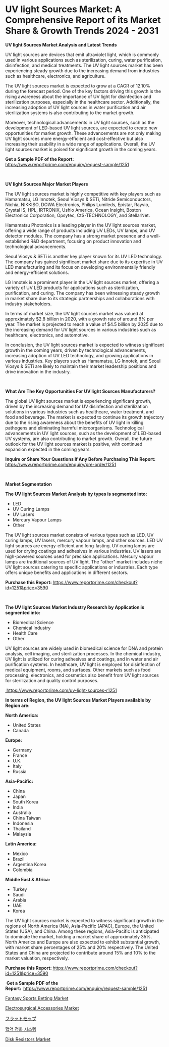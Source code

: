<p><h1>UV light Sources Market: A Comprehensive Report of its Market Share & Growth Trends 2024 - 2031</h1></p><p><strong>UV light Sources Market Analysis and Latest Trends</strong></p>
<p><p>UV light sources are devices that emit ultraviolet light, which is commonly used in various applications such as sterilization, curing, water purification, disinfection, and medical treatments. The UV light sources market has been experiencing steady growth due to the increasing demand from industries such as healthcare, electronics, and agriculture.</p><p>The UV light sources market is expected to grow at a CAGR of 12.10% during the forecast period. One of the key factors driving this growth is the rising awareness about the importance of UV light for disinfection and sterilization purposes, especially in the healthcare sector. Additionally, the increasing adoption of UV light sources in water purification and air sterilization systems is also contributing to the market growth.</p><p>Moreover, technological advancements in UV light sources, such as the development of LED-based UV light sources, are expected to create new opportunities for market growth. These advancements are not only making UV light sources more energy-efficient and cost-effective but also increasing their usability in a wide range of applications. Overall, the UV light sources market is poised for significant growth in the coming years.</p></p>
<p><strong>Get a Sample PDF of the Report:&nbsp;</strong> <a href="https://www.reportprime.com/enquiry/request-sample/1251">https://www.reportprime.com/enquiry/request-sample/1251</a></p>
<p>&nbsp;</p>
<p><strong>UV light Sources Major Market Players</strong></p>
<p><p>The UV light sources market is highly competitive with key players such as Hamamatsu, LG Innotek, Seoul Viosys & SETi, Nitride Semiconductors, Nichia, NIKKISO, DOWA Electronics, Philips Lumileds, Epistar, Rayvio, Crystal IS, HPL, IRTRONIX, Ushio America, Ocean Insight, Boston Electronics Corporation, Opsytec, CtS-TECHNOLOGY, and StellarNet.</p><p>Hamamatsu Photonics is a leading player in the UV light sources market, offering a wide range of products including UV LEDs, UV lamps, and UV detector modules. The company has a strong market presence and a well-established R&D department, focusing on product innovation and technological advancements.</p><p>Seoul Viosys & SETi is another key player known for its UV LED technology. The company has gained significant market share due to its expertise in UV LED manufacturing and its focus on developing environmentally friendly and energy-efficient solutions.</p><p>LG Innotek is a prominent player in the UV light sources market, offering a variety of UV LED products for applications such as sterilization, purification, and curing. The company has been witnessing steady growth in market share due to its strategic partnerships and collaborations with industry stakeholders.</p><p>In terms of market size, the UV light sources market was valued at approximately $2.8 billion in 2020, with a growth rate of around 8% per year. The market is projected to reach a value of $4.5 billion by 2025 due to the increasing demand for UV light sources in various industries such as healthcare, electronics, and automotive.</p><p>In conclusion, the UV light sources market is expected to witness significant growth in the coming years, driven by technological advancements, increasing adoption of UV LED technology, and growing applications in various industries. Key players such as Hamamatsu, LG Innotek, and Seoul Viosys & SETi are likely to maintain their market leadership positions and drive innovation in the industry.</p></p>
<p>&nbsp;</p>
<p><strong>What Are The Key Opportunities For UV light Sources Manufacturers?</strong></p>
<p><p>The global UV light sources market is experiencing significant growth, driven by the increasing demand for UV disinfection and sterilization solutions in various industries such as healthcare, water treatment, and food and beverage. The market is expected to continue its growth trajectory due to the rising awareness about the benefits of UV light in killing pathogens and eliminating harmful microorganisms. Technological advancements in UV light sources, such as the development of LED-based UV systems, are also contributing to market growth. Overall, the future outlook for the UV light sources market is positive, with continued expansion expected in the coming years.</p></p>
<p><strong>Inquire or Share Your Questions If Any Before Purchasing This Report:</strong> <a href="https://www.reportprime.com/enquiry/pre-order/1251">https://www.reportprime.com/enquiry/pre-order/1251</a></p>
<p>&nbsp;</p>
<p><strong>Market Segmentation</strong></p>
<p><strong>The UV light Sources Market Analysis by types is segmented into:</strong></p>
<p><ul><li>LED</li><li>UV Curing Lamps</li><li>UV Lasers</li><li>Mercury Vapour Lamps</li><li>Other</li></ul></p>
<p><p>The UV light sources market consists of various types such as LED, UV curing lamps, UV lasers, mercury vapour lamps, and other sources. LED UV light sources are energy-efficient and long-lasting. UV curing lamps are used for drying coatings and adhesives in various industries. UV lasers are high-powered sources used for precision applications. Mercury vapour lamps are traditional sources of UV light. The "other" market includes niche UV light sources catering to specific applications or industries. Each type offers unique benefits and applications in different sectors.</p></p>
<p><strong>Purchase this Report:&nbsp;</strong><a href="https://www.reportprime.com/checkout?id=1251&price=3590">https://www.reportprime.com/checkout?id=1251&price=3590</a></p>
<p>&nbsp;</p>
<p><strong>The UV light Sources Market Industry Research by Application is segmented into:</strong></p>
<p><ul><li>Biomedical Science</li><li>Chemical Industry</li><li>Health Care</li><li>Other</li></ul></p>
<p><p>UV light sources are widely used in biomedical science for DNA and protein analysis, cell imaging, and sterilization processes. In the chemical industry, UV light is utilized for curing adhesives and coatings, and in water and air purification systems. In healthcare, UV light is employed for disinfection of medical equipment, rooms, and surfaces. Other markets such as food processing, electronics, and cosmetics also benefit from UV light sources for sterilization and quality control purposes.</p></p>
<p><a href="https://www.reportprime.com/uv-light-sources-r1251">&nbsp;https://www.reportprime.com/uv-light-sources-r1251</a></p>
<p><strong>In terms of Region, the UV light Sources Market Players available by Region are:</strong></p>
<p>
    <p> <strong> North America: </strong>
        <ul>
            <li>United States</li>
            <li>Canada</li>
        </ul>
        </p> 
    <p> <strong> Europe: </strong>
        <ul>
            <li>Germany</li>
            <li>France</li>
            <li>U.K.</li>
            <li>Italy</li>
            <li>Russia</li>
        </ul>
        </p> 
    <p> <strong> Asia-Pacific: </strong>
        <ul>
            <li>China</li>
            <li>Japan</li>
            <li>South Korea</li>
            <li>India</li>
            <li>Australia</li>
            <li>China Taiwan</li>
            <li>Indonesia</li>
            <li>Thailand</li>
            <li>Malaysia</li>
        </ul>
        </p> 
    <p> <strong> Latin America: </strong>
        <ul>
            <li>Mexico</li>
            <li>Brazil</li>
            <li>Argentina Korea</li>
            <li>Colombia</li>
        </ul>
        </p> 
    <p> <strong> Middle East & Africa: </strong>
        <ul>
            <li>Turkey</li>
            <li>Saudi</li>
            <li>Arabia</li>
            <li>UAE</li>
            <li>Korea</li>
        </ul>
    </p>
    </p>
<p><p>The UV light sources market is expected to witness significant growth in the regions of North America (NA), Asia-Pacific (APAC), Europe, the United States (USA), and China. Among these regions, Asia-Pacific is anticipated to dominate the market, holding a market share of approximately 35%. North America and Europe are also expected to exhibit substantial growth, with market share percentages of 25% and 20% respectively. The United States and China are projected to contribute around 15% and 10% to the market valuation, respectively.</p></p>
<p><strong>Purchase this Report: </strong><a href="https://www.reportprime.com/checkout?id=1251&price=3590">https://www.reportprime.com/checkout?id=1251&price=3590</a></p>
<p>&nbsp;<strong>Get a Sample PDF of the Report:&nbsp;&nbsp;</strong><a href="https://www.reportprime.com/enquiry/request-sample/1251">https://www.reportprime.com/enquiry/request-sample/1251</a></p>
<p><strong></strong></p>
<p><p><a href="https://www.linkedin.com/pulse/evaluating-global-fantasy-sports-betting-market-trends-growth-m87re">Fantasy Sports Betting Market</a></p><p><a href="https://issuu.com/reportprime-2/docs/electrosurgical-accessories-market-size-2030.pptx">Electrosurgical Accessories Market</a></p><p><a href="https://medium.com/@amirhossen31/%E3%83%95%E3%83%A9%E3%83%83%E3%83%88%E3%83%A2%E3%83%83%E3%83%97%E7%94%A3%E6%A5%AD%E5%88%86%E6%9E%90%E3%83%AC%E3%83%9D%E3%83%BC%E3%83%88-%E3%82%A2%E3%83%97%E3%83%AA%E3%82%B1%E3%83%BC%E3%82%B7%E3%83%A7%E3%83%B3-%E5%9C%B0%E5%9F%9F-%E7%AB%B6%E4%BA%89%E6%88%A6%E7%95%A5%E5%88%A5%E3%81%AE%E5%B8%82%E5%A0%B4%E8%A6%8F%E6%A8%A1-%E3%82%B7%E3%82%A7%E3%82%A2-%E3%83%88%E3%83%AC%E3%83%B3%E3%83%89-2024%E5%B9%B4-2031%E5%B9%B4-d1856d29d12e">フラットモップ</a></p><p><a href="https://github.com/vskv4779xr1/Market-Research-Report-List-3/blob/main/960187916323.md">혈액 정화 시스템</a></p><p><a href="https://github.com/juancolorado15/Market-Research-Report-List-3/blob/main/disk-resistors-market.md">Disk Resistors Market</a></p></p>